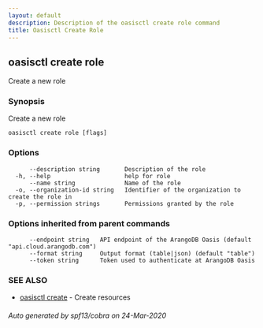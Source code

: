 ```yaml
---
layout: default
description: Description of the oasisctl create role command
title: Oasisctl Create Role
---
```

## oasisctl create role

Create a new role

### Synopsis

Create a new role

```
oasisctl create role [flags]
```

### Options

```
      --description string       Description of the role
  -h, --help                     help for role
      --name string              Name of the role
  -o, --organization-id string   Identifier of the organization to create the role in
  -p, --permission strings       Permissions granted by the role
```

### Options inherited from parent commands

```
      --endpoint string   API endpoint of the ArangoDB Oasis (default "api.cloud.arangodb.com")
      --format string     Output format (table|json) (default "table")
      --token string      Token used to authenticate at ArangoDB Oasis
```

### SEE ALSO

* [oasisctl create](oasisctl-create.md)	 - Create resources

###### Auto generated by spf13/cobra on 24-Mar-2020

